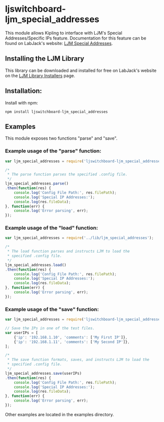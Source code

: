 # ljswitchboard-ljm_special_addresses
This module allows Kipling to interface with LJM's Special Addresses/Specific IPs feature.  Documentation for this feature can be found on LabJack's website: [LJM Special Addresses](https://labjack.com/support/software/api/ljm/constants/SpecialAddressesConfigs).

## Installing the LJM Library
This library can be downloaded and installed for free on LabJack's website on the [LJM Library Installers](https://labjack.com/support/software/installers/ljm) page.

## Installation:
Install with npm:
```
npm install ljswitchboard-ljm_special_addresses
```

## Examples
This module exposes two functions "parse" and "save".

### Example usage of the "parse" function:
```javascript
var ljm_special_addresses = require('ljswitchboard-ljm_special_addresses');

/*
 * The parse function parses the specified .config file.
 */
ljm_special_addresses.parse()
.then(function(res) {
	console.log('Config File Path:', res.filePath);
	console.log('Special IP Addresses:');
	console.log(res.fileData);
}, function(err) {
	console.log('Error parsing', err);
});
```

### Example usage of the "load" function:
```javascript
var ljm_special_addresses = require('../lib/ljm_special_addresses');

/*
 * The load function parses and instructs LJM to load the 
 * specified .config file.
 */
ljm_special_addresses.load()
.then(function(res) {
	console.log('Config File Path:', res.filePath);
	console.log('Special IP Addresses:');
	console.log(res.fileData);
}, function(err) {
	console.log('Error parsing', err);
});
```

### Example usage of the "save" function:
```javascript
var ljm_special_addresses = require('ljswitchboard-ljm_special_addresses');

// Save the IPs in one of the test files.
var userIPs = [
	{'ip': '192.168.1.10', 'comments': ['My First IP']},
	{'ip': '192.168.1.11', 'comments': ['My Second IP']},
];

/*
 * The save function formats, saves, and instructs LJM to load the 
 * specified .config file.
 */
ljm_special_addresses.save(userIPs)
.then(function(res) {
	console.log('Config File Path:', res.filePath);
	console.log('Special IP Addresses:');
	console.log(res.fileData);
}, function(err) {
	console.log('Error parsing', err);
});
```

Other examples are located in the examples directory.